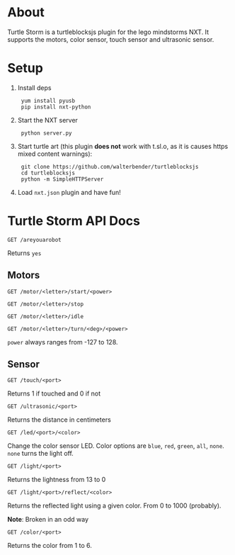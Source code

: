 # About

Turtle Storm is a turtleblocksjs plugin for the lego mindstorms NXT.
It supports the motors, color sensor, touch sensor and ultrasonic sensor.

# Setup

1. Install deps

        yum install pyusb
        pip install nxt-python

2. Start the NXT server

        python server.py

3. Start turtle art (this plugin **does not** work with t.sl.o, as it is causes
   https mixed content warnings):

        git clone https://github.com/walterbender/turtleblocksjs
        cd turtleblocksjs
        python -m SimpleHTTPServer

4. Load `nxt.json` plugin and have fun!

# Turtle Storm API Docs

	GET /areyouarobot
   
Returns `yes`

## Motors

	GET /motor/<letter>/start/<power>

	GET /motor/<letter>/stop
	
	GET /motor/<letter>/idle
	
	GET /motor/<letter>/turn/<deg>/<power>

`power` always ranges from -127 to 128.

## Sensor

	GET /touch/<port>

Returns 1 if touched and 0 if not

	GET /ultrasonic/<port>

Returns the distance in centimeters

	GET /led/<port>/<color>

Change the color sensor LED.  Color options are `blue`, `red`, `green`, `all`, `none`.  `none` turns the light off.

	GET /light/<port>

Returns the lightness from 13 to 0

	GET /light/<port>/reflect/<color>

Returns the reflected light using a given color.  From 0 to 1000 (probably).

**Note**: Broken in an odd way

	GET /color/<port>

Returns the color from 1 to 6.

